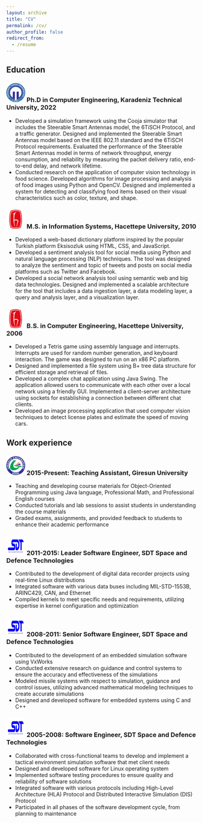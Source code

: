 ```yaml
---
layout: archive
title: "CV"
permalink: /cv/
author_profile: false
redirect_from:
  - /resume
---
```


## Education

### <img src="/images/logo-ktu.png" alt="KTU" width="50" height="50"> Ph.D in Computer Engineering, Karadeniz Technical University, 2022
  * Developed a simulation framework using the Cooja simulator that includes the Steerable Smart Antennas model, the 6TiSCH Protocol, and a traffic generator. Designed and implemented the Steerable Smart Antennas model based on the IEEE 802.11 standard and the 6TiSCH Protocol requirements. Evaluated the performance of the Steerable Smart Antennas model in terms of network throughput, energy consumption, and reliability by measuring the packet delivery ratio, end-to-end delay, and network lifetime.
  * Conducted research on the application of computer vision technology in food science. Developed algorithms for image processing and analysis of food images using Python and OpenCV. Designed and implemented a system for detecting and classifying food items based on their visual characteristics such as color, texture, and shape.

### <img src="/images/logo-hacettepe.png" alt="Hacettepe" width="50" height="50"> M.S. in Information Systems, Hacettepe University, 2010
  * Developed a web-based dictionary platform inspired by the popular Turkish platform Eksisozluk using HTML, CSS, and JavaScript.
  * Developed a sentiment analysis tool for social media using Python and natural language processing (NLP) techniques. The tool was designed to analyze the sentiment and topic of tweets and posts on social media platforms such as Twitter and Facebook.
  * Developed a social network analysis tool using semantic web and big data technologies. Designed and implemented a scalable architecture for the tool that includes a data ingestion layer, a data modeling layer, a query and analysis layer, and a visualization layer.

### <img src="/images/logo-hacettepe.png" alt="Hacettepe" width="50" height="50"> B.S. in Computer Engineering, Hacettepe University, 2006
  * Developed a Tetris game using assembly language and interrupts. Interrupts are used for random number generation, and keyboard interaction. The game was designed to run on an x86 PC platform.
  * Designed and implemented a file system using B+ tree data structure for efficient storage and retrieval of files. 
  * Developed a complex chat application using Java Swing. The application allowed users to communicate with each other over a local network using a friendly GUI. Implemented a client-server architecture using sockets for establishing a connection between different chat clients. 
  * Developed an image processing application that used computer vision techniques to detect license plates and estimate the speed of moving cars. 

## Work experience

### <img src="/images/logo-giresun.png" alt="GRU" width="50" height="50"> 2015-Present: Teaching Assistant, Giresun University
  * Teaching and developing course materials for Object-Oriented Programming using Java language, Professional Math, and Professional English courses
  * Conducted tutorials and lab sessions to assist students in understanding the course materials
  * Graded exams, assignments, and provided feedback to students to enhance their academic performance

### <img src="/images/logo-sdt.png" alt="SDT" width="50" height="50"> 2011-2015: Leader Software Engineer, SDT Space and Defence Technologies 
  * Contributed to the development of digital data recorder projects using real-time Linux distributions
  * Integrated software with various data buses including MIL-STD-1553B, ARINC429, CAN, and Ethernet
  * Compiled kernels to meet specific needs and requirements, utilizing expertise in kernel configuration and optimization

### <img src="/images/logo-sdt.png" alt="SDT" width="50" height="50"> 2008-2011: Senior Software Engineer, SDT Space and Defence Technologies 
  * Contributed to the development of an embedded simulation software using VxWorks
  * Conducted extensive research on guidance and control systems to ensure the accuracy and effectiveness of the simulations
  * Modeled missile systems with respect to simulation, guidance and control issues, utilizing advanced mathematical modeling techniques to create accurate simulations
  * Designed and developed software for embedded systems using C and C++

### <img src="/images/logo-sdt.png" alt="SDT" width="50" height="50"> 2005-2008: Software Engineer, SDT Space and Defence Technologies 
  * Collaborated with cross-functional teams to develop and implement a tactical environment simulation software that met client needs
  * Designed and developed software for Linux operating system
  * Implemented software testing procedures to ensure quality and reliability of software solutions
  * Integrated software with various protocols including High-Level Architecture (HLA) Protocol and Distributed Interactive Simulation (DIS) Protocol
  * Participated in all phases of the software development cycle, from planning to maintenance
